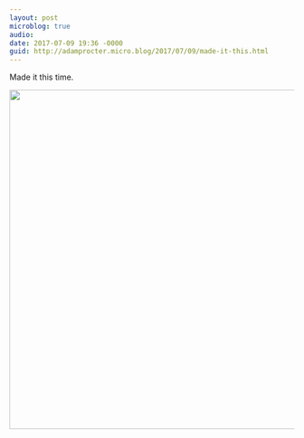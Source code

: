 ```yaml
---
layout: post
microblog: true
audio: 
date: 2017-07-09 19:36 -0000
guid: http://adamprocter.micro.blog/2017/07/09/made-it-this.html
---
```

Made it this time.

<img src="http://adamprocter.micro.blog/uploads/2017/21cb7372bf.jpg" width="600" height="600" />
